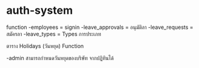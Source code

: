 # auth-system
function
-employees = signin
-leave_approvals = อนุมัติลา
-leave_requests = สมัครลา
-leave_types =  Types การประเภท


ตาราง Holidays (วันหยุด)
Function

-admin สามารถกำหนดวันหยุดของบริษัท จากปฎิทินได้
